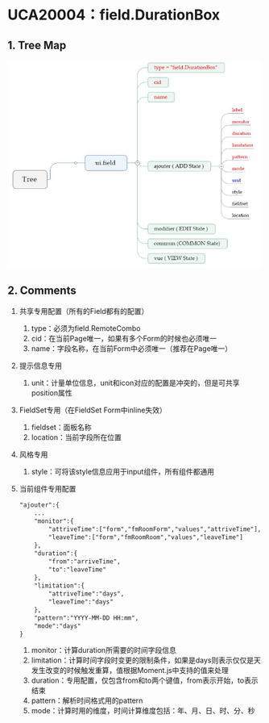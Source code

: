 # UCA20004：field.DurationBox

## 1. Tree Map

![](/engine/spec/component/img/field-003-01.JPG)

## 2. Comments

1. 共享专用配置（所有的Field都有的配置）
   1. type：必须为field.RemoteCombo
   2. cid：在当前Page唯一，如果有多个Form的时候也必须唯一
   3. name：字段名称，在当前Form中必须唯一（推荐在Page唯一）
2. 提示信息专用
   1. unit：计量单位信息，unit和icon对应的配置是冲突的，但是可共享position属性
3. FieldSet专用（在FieldSet Form中inline失效）
   1. fieldset：面板名称
   2. location：当前字段所在位置
4. 风格专用
   1. style：可将该style信息应用于input组件，所有组件都通用
5. 当前组件专用配置

   ```
   "ajouter":{
       ...
       "monitor":{
           "attriveTime":["form","fmRoomForm","values","attriveTime"],
           "leaveTime":["form","fmRoomRoom","values","leaveTime"]
       },
       "duration":{
           "from":"arriveTime",
           "to":"leaveTime"
       },
       "limitation":{
           "attriveTime":"days",
           "leaveTime":"days"
       },
       "pattern":"YYYY-MM-DD HH:mm",
       "mode":"days"
   }
   ```

   1. monitor：计算duration所需要的时间字段信息
   2. limitation：计算时间字段时变更的限制条件，如果是days则表示仅仅是天发生改变的时候触发重算，值根据Moment.js中支持的值来处理
   3. duration：专用配置，仅包含from和to两个键值，from表示开始，to表示结束
   4. pattern：解析时间格式用的pattern
   5. mode：计算时用的维度，时间计算维度包括：年、月、日、时、分、秒



